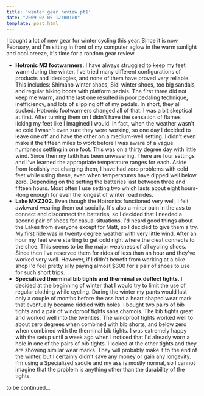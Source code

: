 ```yaml
---
title: 'winter gear review pt1'
date: "2009-02-05 12:00:00"
template: post.html
---
```



I bought a lot of new gear for winter cycling this year. Since it is now February, and I'm sitting in front of my computer aglow in the warm sunlight and cool breeze, it's time for a random gear review.

- **Hotronic M3 footwarmers.** I have always struggled to keep my feet warm during the winter. I've tried many different configurations of products and ideologies, and none of them have proved very  reliable. This includes: Shimano winter shoes, Sidi winter shoes, too big sandals, and regular hiking  boots with platform pedals. The first three did not keep me warm, and the last one resulted in poor  pedaling technique, inefficiency, and lots of slipping off of my pedals. In short, they all sucked.  Hotronic footwarmers changed all of that. I was a bit skeptical at first. After turning them on I didn't  have the sensation of flames licking my feet like I imagined I would. In fact, when the weather wasn't so cold I wasn't even sure they were working, so one day I decided to leave one off and have the  other on a medium-well setting. I didn't even make it the fifteen miles to work before I was aware of a  vague numbness settling in one foot. This was on a thirty degree day with little wind. Since then my  faith has been unwavering. There are four settings and I've learned the appropriate temperature ranges  for each. Aside from foolishly not charging them, I have had zero problems with cold feet while using  these, even when temperatures have dipped well below zero. Depending on the setting the batteries last between three and fifteen hours. Most often I use setting two which lasts about eight hours--long  enough for even the longest of winter road rides.  
- **Lake MXZ302.** Even though the Hotronics functioned very well, I felt awkward wearing them out  socially. It's also a minor pain in the ass to connect and disconnect the batteries, so I decided that I  needed a second pair of shoes for casual situations. I'd heard good things about the Lakes from  everyone except for Matt, so I decided to give them a try. My first ride was in twenty degree weather with very little wind. After an hour my feet were starting to get cold right where the cleat connects to  the shoe. This seems to be the major weakness of all cycling shoes. Since then I've reserved them for rides of less than an hour and they've worked very well. However, if I didn't benefit from working at  a bike shop I'd feel pretty silly paying almost $300 for a pair of shoes to use for such short trips.  
- **Specialized therminal bib tights and therminal ex deflect tights.** I decided at the beginning of  winter that I would try to limit the use of regular clothing while cycling. During the winter my pants would last only a couple of months before the ass had a heart shaped wear mark that eventually  became riddled with holes. I bought two pairs of bib tights and a pair of windproof tights sans  chamois. The bib tights great and worked well into the twenties. The windproof tights worked well to  about zero degrees when combined with bib shorts, and below zero when combined with the  therminal bib tights. I was extremely happy with the setup until a week ago when I noticed that I'd  already worn a hole in one of the pairs of bib tights. I looked at the other tights and they are showing similar wear marks. They will probably make it to the end of the winter, but I certainly didn't save any  money or gain any longevity. I'm using a Specialized saddle and my ass is mostly normal, so I cannot  imagine that the problem is anything other than the durability of the tights.

to be continued...